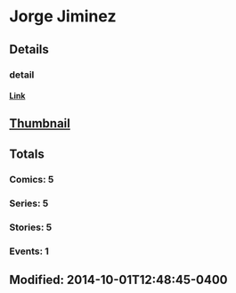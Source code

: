 # Jorge  Jiminez 
## Details
### detail
#### [Link](http://marvel.com/comics/creators/12451/jorge_jiminez?utm_campaign=apiRef&utm_source=225578a89fc76f3d20fbffda5d17a88d)
## [Thumbnail](http://i.annihil.us/u/prod/marvel/i/mg/b/40/image_not_available.jpg)
## Totals
### Comics: 5
### Series: 5
### Stories: 5
### Events: 1
## Modified: 2014-10-01T12:48:45-0400